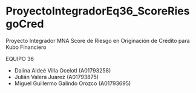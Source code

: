 # ProyectoIntegradorEq36_ScoreRiesgoCred

Proyecto Integrador MNA Score de Riesgo en Originación de Crédito para Kubo Financiero

EQUIPO 36

- Dalina Aideé Villa Ocelotl (A01793258)
- Julián Valera Juarez (A01793875)
- Miguel Guillermo Galindo Orozco (A01793695)




